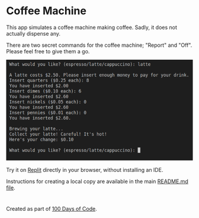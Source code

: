 # Coffee Machine

This app simulates a coffee machine making coffee. Sadly, it does not actually dispense any.

There are two secret commands for the coffee machine; "Report" and "Off". Please feel free to give them a go.

![Coffee Machine](https://github.com/ZanClifton/basic-python-projects/blob/main/images/coffee-machine.png)

Try it on [Replit](https://replit.com/@ZanClifton/coffee-machine?v=1) directly in your browser, without installing an IDE.

Instructions for creating a local copy are available in the main [README.md file](https://github.com/ZanClifton/basic-python-projects/blob/main/README.md).

#

Created as part of [100 Days of Code](https://github.com/ZanClifton/100-days-of-code/blob/master/log.md).
